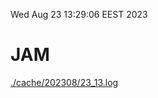 Wed Aug 23 13:29:06 EEST 2023
# JAM
<a href='./cache/202308/23_13.log'>./cache/202308/23_13.log</a>
